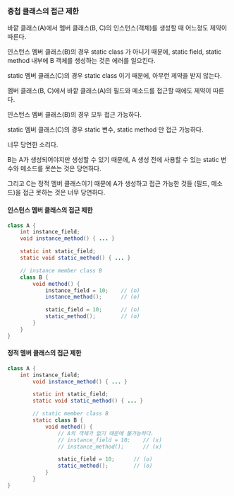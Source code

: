 ### 중첩 클래스의 접근 제한

바깥 클래스(A)에서 멤버 클래스(B, C)의 인스턴스(객체)를 생성할 때 어느정도 제약이 따른다.

인스턴스 멤버 클래스(B)의 경우 static class 가 아니기 때문에, static field, static method 내부에 B 객체를 생성하는 것은 에러를 일으킨다.

static 멤버 클래스(C)의 경우 static class 이기 때문에, 아무런 제약을 받지 않는다.

멤버 클래스(B, C)에서 바깥 클래스(A)의 필드와 메소드를 접근할 때에도 제약이 따른다.

인스턴스 멤버 클래스(B)의 경우 모두 접근 가능하다.

static 멤버 클래스(C)의 경우 static 변수, static method 만 접근 가능하다.

너무 당연한 소리다.

B는 A가 생성되어야지만 생성할 수 있기 때문에, A 생성 전에 사용할 수 있는 static 변수와 메소드를 못쓴는 것은 당연하다.

그리고 C는 정적 멤버 클래스이기 때문에 A가 생성하고 접근 가능한 것들 (필드, 메소드)을 접근 못하는 것은 너무 당연하다.

#### 인스턴스 멤버 클래스의 접근 제한

```java
class A {
    int instance_field;
    void instance_method() { ... }

    static int static_field;
    static void static_method() { ... }

    // instance member class B
    class B {
        void method() {
            instance_field = 10;    // (o)
            instance_method();      // (o)

            static_field = 10;      // (o)
            static_method();        // (o)
        }
    }
}
```

#### 정적 멤버 클래스의 접근 제한

```java
class A {
    int instance_field;
        void instance_method() { ... }

        static int static_field;
        static void static_method() { ... }

        // static member class B
        static class B {
            void method() {
                // A의 객체가 없기 때문에 불가능하다.
                // instance_field = 10;    // (x)
                // instance_method();      // (x)

                static_field = 10;      // (o)
                static_method();        // (o)
            }
        }
}
```
